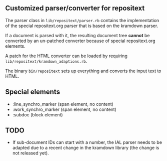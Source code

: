 ## Customized parser/converter for repositext

The parser class in `lib/repositext/parser.rb` contains the
implementation of the special repositext.org parser that is based on the
kramdown parser.

If a document is parsed with it, the resulting document tree **cannot**
be converted by an un-patched converter because of special
repositext.org elements.

A patch for the HTML converter can be loaded by requiring
`lib/repositext/kramdown_adaptions.rb`.

The binary `bin/repositext` sets up everything and converts the input
text to HTML.

## Special elements

* :line_synchro_marker (span element, no content)
* :work_synchro_marker (span element, no content)
* :subdoc (block element)

## TODO

* If sub-document IDs can start with a number, the IAL parser needs to
  be adapted due to a recent change in the kramdown library (the change
  is not released yet).
